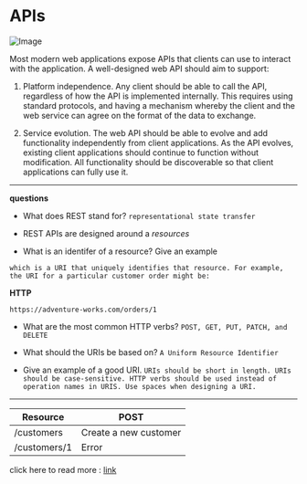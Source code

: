 # APIs

![Image](https://cdn.tiempodev.com/wp-content/uploads/2020/07/28052914/managing-third-party-apis-01.jpg)

Most modern web applications expose APIs that clients can use to interact with the application. A well-designed web API should aim to support:

1. Platform independence. Any client should be able to call the API, regardless of how the API is implemented internally. This requires using standard protocols, and having a mechanism whereby the client and the web service can agree on the format of the data to exchange.

2. Service evolution. The web API should be able to evolve and add functionality independently from client applications. As the API evolves, existing client applications should continue to function without modification. All functionality should be discoverable so that client applications can fully use it.




---
**questions**


* What does REST stand for?
`representational state transfer`

* REST APIs are designed around a *resources*

* What is an identifer of a resource? Give an example

 `which is a URI that uniquely identifies that resource. For example, the URI for a particular customer order might be:`

**HTTP**
```
https://adventure-works.com/orders/1

```

* What are the most common HTTP verbs?
`POST, GET, PUT, PATCH, and DELETE`

* What should the URIs be based on?
`A Uniform Resource Identifier`
* Give an example of a good URI.
`URIs should be short in length. URIs should be case-sensitive. HTTP verbs should be used instead of operation names in URIS. Use spaces when designing a URI.`
 

---


|  Resource | POST  |
| ----------- | ----------- |
| /customers   | Create a new customer |
| /customers/1 | Error |

click here to read more :
[link](https://www.redhat.com/en/topics/api/what-is-a-rest-api)